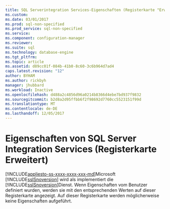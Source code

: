 ```yaml
---
title: SQL Serverintegration Services-Eigenschaften (Registerkarte "Erweitert") | Microsoft Docs
ms.custom: 
ms.date: 03/01/2017
ms.prod: sql-non-specified
ms.prod_service: sql-non-specified
ms.service: 
ms.component: configuration-manager
ms.reviewer: 
ms.suite: sql
ms.technology: database-engine
ms.tgt_pltfrm: 
ms.topic: article
ms.assetid: d89cc01f-084b-41b0-8c60-3c6b964d7ad4
caps.latest.revision: "12"
author: BYHAM
ms.author: rickbyh
manager: jhubbard
ms.workload: Inactive
ms.openlocfilehash: d488a2c4856d96a0214b8366d4ebe7bd937f9832
ms.sourcegitcommit: b2d8a2d95ffbb6f2f98692d7760cc5523151f99d
ms.translationtype: MT
ms.contentlocale: de-DE
ms.lasthandoff: 12/05/2017
---
```

# <a name="sql-server-integration-services-properties-advanced-tab"></a>Eigenschaften von SQL Server Integration Services (Registerkarte Erweitert)
[!INCLUDE[appliesto-ss-xxxx-xxxx-xxx-md](../../includes/appliesto-ss-xxxx-xxxx-xxx-md.md)]Microsoft [!INCLUDE[ssISnoversion](../../includes/ssisnoversion-md.md)] wird als implementiert die [!INCLUDE[ssISnoversion](../../includes/ssisnoversion-md.md)]Dienst. Wenn Eigenschaften vom Benutzer definiert wurden, werden sie mit den entsprechenden Werten auf dieser Registerkarte angezeigt. Auf dieser Registerkarte werden möglicherweise keine Eigenschaften aufgeführt.  
  
  
